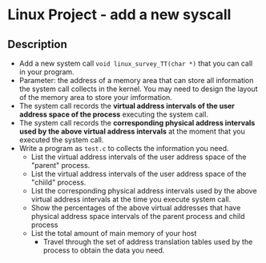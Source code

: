 # Linux Project - add a new syscall
## Description
- Add a new system call `void linux_survey_TT(char *)` that you can call in your program.
- Parameter: the address of a memory area that can store all information the system call collects in the kernel. You may need to design the layout of the memory area to store your imformation.
- The system call records the **virtual address intervals of the user address space of the process** executing the system call.
- The system call records the **corresponding physical address intervals used by the above virtual address intervals** at the moment that you executed the system call.
- Write a program as `test.c` to collects the information you need.
  - List the virtual address intervals of the user address space of the "parent" process.
  - List the virtual address intervals of the user address space of the "chiild" process.
  - List the corresponding physical address intervals used by the above virtual address intervals at the time you execute system call.
  - Show the percentages of the above virtual addresses that have physical address space intervals of the parent process and child process
  - List the total amount of main memory of your host
    - Travel through the set of address translation tables used by the process to obtain the data you need.

